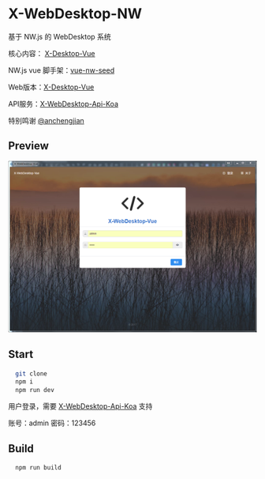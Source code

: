 # X-WebDesktop-NW

基于 NW.js 的 WebDesktop 系统

核心内容： [X-Desktop-Vue](https://github.com/OXOYO/X-WebDesktop-Vue)

NW.js vue 脚手架：[vue-nw-seed](https://github.com/anchengjian/vue-nw-seed)

Web版本：[X-Desktop-Vue](https://github.com/OXOYO/X-WebDesktop-Vue)

API服务：[X-WebDesktop-Api-Koa](https://github.com/OXOYO/X-WebDesktop-Api-Koa)


特别鸣谢 [@anchengjian](https://github.com/anchengjian)


## Preview
![](./docs/preview_002.png)

## Start

```bash
  git clone
  npm i
  npm run dev
```
用户登录，需要 [X-WebDesktop-Api-Koa](https://github.com/OXOYO/X-WebDesktop-Api-Koa) 支持

账号：admin
密码：123456

## Build

```bash
  npm run build
```
